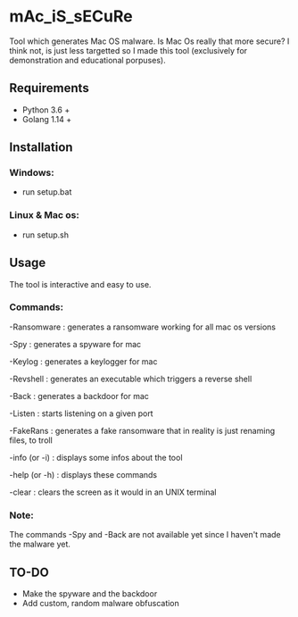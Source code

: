 # mAc_iS_sECuRe
Tool which generates Mac OS malware.
Is Mac Os really that more secure? I think not, is just less targetted so I made this tool (exclusively for demonstration and educational porpuses).

## Requirements
- Python 3.6 +
- Golang 1.14 +

## Installation
### Windows:
  - run setup.bat
### Linux & Mac os:
  - run setup.sh

## Usage
The tool is interactive and easy to use.
### Commands:
  -Ransomware : generates a ransomware working for all mac os versions
  
  -Spy : generates a spyware for mac
  
  -Keylog : generates a keylogger for mac
  
  -Revshell : generates an executable which triggers a reverse shell
  
  -Back : generates a backdoor for mac
  
  -Listen : starts listening on a given port
  
  -FakeRans : generates a fake ransomware that in reality is just renaming files, to troll
  
  -info (or -i) : displays some infos about the tool
  
  -help (or -h) : displays these commands
  
  -clear : clears the screen as it would in an UNIX terminal

### Note:
The commands -Spy and -Back are not available yet since I haven't made the malware yet.

## TO-DO
- Make the spyware and the backdoor
- Add custom, random malware obfuscation
